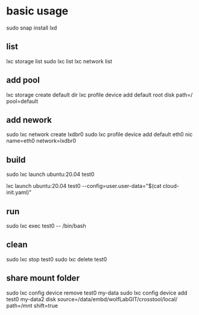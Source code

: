 # basic usage

sudo snap install lxd


## list
lxc storage list
sudo lxc list
lxc network list

## add pool
lxc storage create default dir
lxc profile device add default root disk path=/ pool=default

## add nework
sudo lxc network create lxdbr0
sudo lxc profile device add default eth0 nic name=eth0 network=lxdbr0

## build
sudo lxc launch ubuntu:20.04 test0

lxc launch ubuntu:20.04 test0 --config=user.user-data="$(cat cloud-init.yaml)"

## run
sudo lxc exec test0 -- /bin/bash

## clean
sudo lxc stop test0
sudo lxc delete test0

## share mount folder
sudo lxc config device remove test0 my-data
sudo lxc config device add test0 my-data2 disk source=/data/embd/wolfLabGIT/crosstool/local/ path=/mnt shift=true

